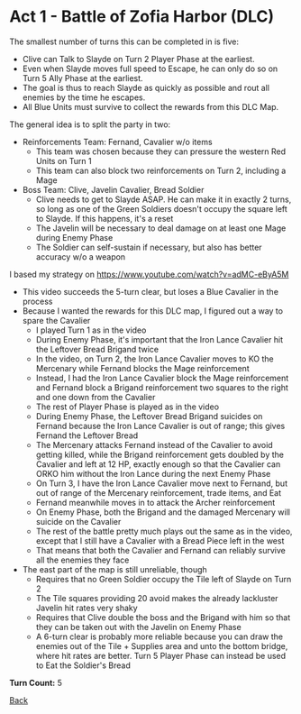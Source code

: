 # Act 1 - Battle of Zofia Harbor (DLC)

The smallest number of turns this can be completed in is five:
- Clive can Talk to Slayde on Turn 2 Player Phase at the earliest.
- Even when Slayde moves full speed to Escape, he can only do so on Turn 5 Ally Phase at the earliest.
- The goal is thus to reach Slayde as quickly as possible and rout all enemies by the time he escapes.
- All Blue Units must survive to collect the rewards from this DLC Map.

The general idea is to split the party in two:
- Reinforcements Team: Fernand, Cavalier w/o items
  - This team was chosen because they can pressure the western Red Units on Turn 1
  - This team can also block two reinforcements on Turn 2, including a Mage
- Boss Team: Clive, Javelin Cavalier, Bread Soldier
  - Clive needs to get to Slayde ASAP. He can make it in exactly 2 turns, so long as one of the Green Soldiers doesn't occupy the square left to Slayde. If this happens, it's a reset
  - The Javelin will be necessary to deal damage on at least one Mage during Enemy Phase
  - The Soldier can self-sustain if necessary, but also has better accuracy w/o a weapon

I based my strategy on https://www.youtube.com/watch?v=adMC-eByA5M
- This video succeeds the 5-turn clear, but loses a Blue Cavalier in the process
- Because I wanted the rewards for this DLC map, I figured out a way to spare the Cavalier
  - I played Turn 1 as in the video
  - During Enemy Phase, it's important that the Iron Lance Cavalier hit the Leftover Bread Brigand twice
  - In the video, on Turn 2, the Iron Lance Cavalier moves to KO the Mercenary while Fernand blocks the Mage reinforcement
  - Instead, I had the Iron Lance Cavalier block the Mage reinforcement and Fernand block a Brigand reinforcement two squares to the right and one down from the Cavalier
  - The rest of Player Phase is played as in the video
  - During Enemy Phase, the Leftover Bread Brigand suicides on Fernand because the Iron Lance Cavalier is out of range; this gives Fernand the Leftover Bread
  - The Mercenary attacks Fernand instead of the Cavalier to avoid getting killed, while the Brigand reinforcement gets doubled by the Cavalier and left at 12 HP, exactly enough so that the Cavalier can ORKO him without the Iron Lance during the next Enemy Phase
  - On Turn 3, I have the Iron Lance Cavalier move next to Fernand, but out of range of the Mercenary reinforcement, trade items, and Eat
  - Fernand meanwhile moves in to attack the Archer reinforcement
  - On Enemy Phase, both the Brigand and the damaged Mercenary will suicide on the Cavalier
  - The rest of the battle pretty much plays out the same as in the video, except that I still have a Cavalier with a Bread Piece left in the west
  - That means that both the Cavalier and Fernand can reliably survive all the enemies they face
- The east part of the map is still unreliable, though
  - Requires that no Green Soldier occupy the Tile left of Slayde on Turn 2
  - The Tile squares providing 20 avoid makes the already lackluster Javelin hit rates very shaky
  - Requires that Clive double the boss and the Brigand with him so that they can be taken out with the Javelin on Enemy Phase
  - A 6-turn clear is probably more reliable because you can draw the enemies out of the Tile + Supplies area and unto the bottom bridge, where hit rates are better. Turn 5 Player Phase can instead be used to Eat the Soldier's Bread

**Turn Count:** 5

[Back](../README.md)